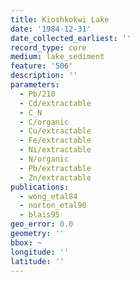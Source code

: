 ```yaml
---
title: Kioshkokwi Lake
date: '1984-12-31'
date_collected_earliest: ''
record_type: core
medium: lake_sediment
feature: '506'
description: ''
parameters:
  - Pb/210
  - Cd/extractable
  - C_N
  - C/organic
  - Cu/extractable
  - Fe/extractable
  - Ni/extractable
  - N/organic
  - Pb/extractable
  - Zn/extractable
publications:
  - wong_etal84
  - norton_etal90
  - blais95
geo_error: 0.0
geometry: ''
bbox: ~
longitude: ''
latitude: ''
---
```

